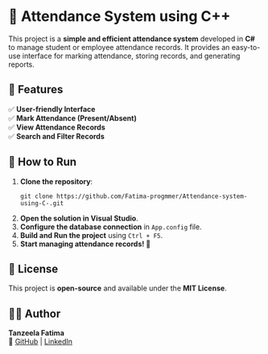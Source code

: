 
# 🏫 Attendance System using C++

This project is a **simple and efficient attendance system** developed in **C#** to manage student or employee attendance records. It provides an easy-to-use interface for marking attendance, storing records, and generating reports.

## 📌 Features

✅ **User-friendly Interface**  
✅ **Mark Attendance (Present/Absent)**  
✅ **View Attendance Records**  
✅ **Search and Filter Records** 

## 🚀 How to Run

1. **Clone the repository**:
   ```
   git clone https://github.com/Fatima-progmmer/Attendance-system-using-C-.git
   ```
2. **Open the solution in Visual Studio**.
3. **Configure the database connection** in `App.config` file.
4. **Build and Run the project** using `Ctrl + F5`.
5. **Start managing attendance records! 🎉**

## 📜 License

This project is **open-source** and available under the **MIT License**.

## 👩‍💻 Author

**Tanzeela Fatima**  
🔗 [GitHub](https://github.com/Fatima-progmmer) | [LinkedIn](https://www.linkedin.com/in/tanzeela-fatima-47861b2b7/)  
